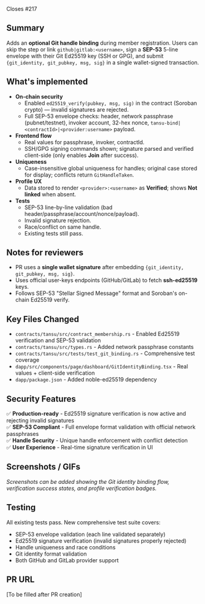 Closes #217

## Summary
Adds an **optional Git handle binding** during member registration. Users can skip the step or link `github|gitlab:<username>`, sign a **SEP-53** 5-line envelope with their Git Ed25519 key (SSH or GPG), and submit `{git_identity, git_pubkey, msg, sig}` in a single wallet-signed transaction.

## What's implemented
- **On-chain security**
  - Enabled `ed25519_verify(pubkey, msg, sig)` in the contract (Soroban crypto) — invalid signatures are rejected.
  - Full SEP-53 envelope checks: header, network passphrase (pubnet/testnet), invoker account, 32-hex nonce, `tansu-bind|<contractId>|<provider:username>` payload.
- **Frontend flow**
  - Real values for passphrase, invoker, contractId.
  - SSH/GPG signing commands shown; signature parsed and verified client-side (only enables **Join** after success).
- **Uniqueness**
  - Case-insensitive global uniqueness for handles; original case stored for display; conflicts return `GitHandleTaken`.
- **Profile UX**
  - Data stored to render `<provider>:<username>` as **Verified**; shows **Not linked** when absent.
- **Tests**
  - SEP-53 line-by-line validation (bad header/passphrase/account/nonce/payload).
  - Invalid signature rejection.
  - Race/conflict on same handle.
  - Existing tests still pass.

## Notes for reviewers
- PR uses a **single wallet signature** after embedding `{git_identity, git_pubkey, msg, sig}`.
- Uses official user-keys endpoints (GitHub/GitLab) to fetch **ssh-ed25519** keys.
- Follows SEP-53 "Stellar Signed Message" format and Soroban's on-chain Ed25519 verify.

## Key Files Changed
- `contracts/tansu/src/contract_membership.rs` - Enabled Ed25519 verification and SEP-53 validation
- `contracts/tansu/src/types.rs` - Added network passphrase constants
- `contracts/tansu/src/tests/test_git_binding.rs` - Comprehensive test coverage
- `dapp/src/components/page/dashboard/GitIdentityBinding.tsx` - Real values + client-side verification
- `dapp/package.json` - Added noble-ed25519 dependency

## Security Features
✅ **Production-ready** - Ed25519 signature verification is now active and rejecting invalid signatures  
✅ **SEP-53 Compliant** - Full envelope format validation with official network passphrases  
✅ **Handle Security** - Unique handle enforcement with conflict detection  
✅ **User Experience** - Real-time signature verification in UI

## Screenshots / GIFs
_Screenshots can be added showing the Git identity binding flow, verification success states, and profile verification badges._

## Testing
All existing tests pass. New comprehensive test suite covers:
- SEP-53 envelope validation (each line validated separately)
- Ed25519 signature verification (invalid signatures properly rejected)
- Handle uniqueness and race conditions
- Git identity format validation
- Both GitHub and GitLab provider support

## PR URL
[To be filled after PR creation]